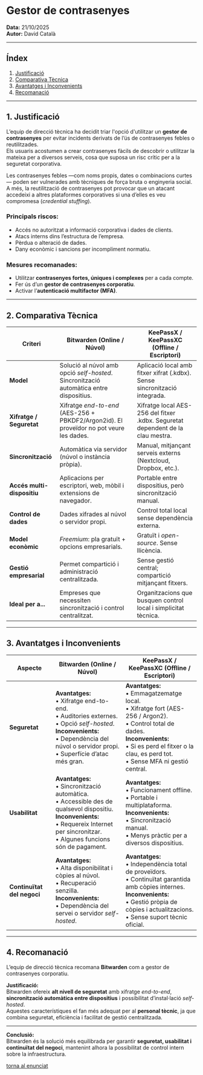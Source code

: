 # Gestor de contrasenyes  
**Data:** 21/10/2025  
**Autor:** David Català  

---

## Índex
1. [Justificació](#1-justificació)  
2. [Comparativa Tècnica](#2-comparativa-tècnica)  
3. [Avantatges i Inconvenients](#3-avantatges-i-inconvenients)  
4. [Recomanació](#4-recomanació)  

---

## 1. Justificació

L’equip de direcció tècnica ha decidit triar l'opció d'utilitzar un **gestor de contrasenyes** per evitar incidents derivats de l’ús de contrasenyes febles o reutilitzades.  
Els usuaris acostumen a crear contrasenyes fàcils de descobrir o utilitzar la mateixa per a diversos serveis, cosa que suposa un risc crític per a la seguretat corporativa.

Les contrasenyes febles —com noms propis, dates o combinacions curtes— poden ser vulnerades amb tècniques de força bruta o enginyeria social.  
A més, la reutilització de contrasenyes pot provocar que un atacant accedeixi a altres plataformes corporatives si una d’elles es veu compromesa (*credential stuffing*).

### Principals riscos:
- Accés no autoritzat a informació corporativa i dades de clients.  
- Atacs interns dins l’estructura de l’empresa.  
- Pèrdua o alteració de dades.  
- Dany econòmic i sancions per incompliment normatiu.  

### Mesures recomanades:
- Utilitzar **contrasenyes fortes, úniques i complexes** per a cada compte.  
- Fer ús d’un **gestor de contrasenyes corporatiu**.  
- Activar l’**autenticació multifactor (MFA)**.

---

## 2. Comparativa Tècnica

| **Criteri** | **Bitwarden (Online / Núvol)** | **KeePassX / KeePassXC (Offline / Escriptori)** |
|--------------|--------------------------------|-----------------------------------------------|
| **Model** | Solució al núvol amb opció *self-hosted*. Sincronització automàtica entre dispositius. | Aplicació local amb fitxer xifrat (.kdbx). Sense sincronització integrada. |
| **Xifratge / Seguretat** | Xifratge *end-to-end* (AES-256 + PBKDF2/Argon2id). El proveïdor no pot veure les dades. | Xifratge local AES-256 del fitxer .kdbx. Seguretat dependent de la clau mestra. |
| **Sincronització** | Automàtica via servidor (núvol o instància pròpia). | Manual, mitjançant serveis externs (Nextcloud, Dropbox, etc.). |
| **Accés multi-dispositiu** | Aplicacions per escriptori, web, mòbil i extensions de navegador. | Portable entre dispositius, però sincronització manual. |
| **Control de dades** | Dades xifrades al núvol o servidor propi. | Control total local sense dependència externa. |
| **Model econòmic** | *Freemium*: pla gratuït + opcions empresarials. | Gratuït i *open-source*. Sense llicència. |
| **Gestió empresarial** | Permet compartició i administració centralitzada. | Sense gestió central; compartició mitjançant fitxers. |
| **Ideal per a...** | Empreses que necessiten sincronització i control centralitzat. | Organitzacions que busquen control local i simplicitat tècnica. |

---

## 3. Avantatges i Inconvenients

| **Aspecte** | **Bitwarden (Online / Núvol)** | **KeePassX / KeePassXC (Offline / Escriptori)** |
|--------------|--------------------------------|-----------------------------------------------|
| **Seguretat** | **Avantatges:**<br>• Xifratge end-to-end.<br>• Auditories externes.<br>• Opció *self-hosted*.<br>**Inconvenients:**<br>• Dependència del núvol o servidor propi.<br>• Superfície d’atac més gran. | **Avantatges:**<br>• Emmagatzematge local.<br>• Xifratge fort (AES-256 / Argon2).<br>• Control total de dades.<br>**Inconvenients:**<br>• Si es perd el fitxer o la clau, es perd tot.<br>• Sense MFA ni gestió central. |
| **Usabilitat** | **Avantatges:**<br>• Sincronització automàtica.<br>• Accessible des de qualsevol dispositiu.<br>**Inconvenients:**<br>• Requereix Internet per sincronitzar.<br>• Algunes funcions són de pagament. | **Avantatges:**<br>• Funcionament offline.<br>• Portable i multiplataforma.<br>**Inconvenients:**<br>• Sincronització manual.<br>• Menys pràctic per a diversos dispositius. |
| **Continuïtat del negoci** | **Avantatges:**<br>• Alta disponibilitat i còpies al núvol.<br>• Recuperació senzilla.<br>**Inconvenients:**<br>• Dependència del servei o servidor *self-hosted*. | **Avantatges:**<br>• Independència total de proveïdors.<br>• Continuïtat garantida amb còpies internes.<br>**Inconvenients:**<br>• Gestió pròpia de còpies i actualitzacions.<br>• Sense suport tècnic oficial. |

---

## 4. Recomanació

L’equip de direcció tècnica recomana **Bitwarden** com a gestor de contrasenyes corporatiu.

**Justificació:**  
Bitwarden ofereix **alt nivell de seguretat** amb xifratge *end-to-end*, **sincronització automàtica entre dispositius** i possibilitat d’instal·lació *self-hosted*.  
Aquestes característiques el fan més adequat per al **personal tècnic**, ja que combina seguretat, eficiència i facilitat de gestió centralitzada.

---

**Conclusió:**  
Bitwarden és la solució més equilibrada per garantir **seguretat, usabilitat i continuïtat del negoci**, mantenint alhora la possibilitat de control intern sobre la infraestructura.

[torna al enunciat](README.md)

